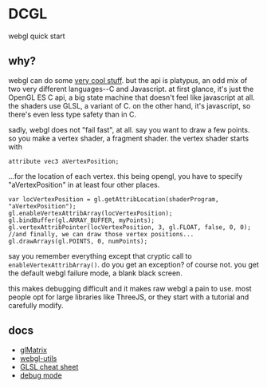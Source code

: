 DCGL
====

webgl quick start

why?
----
webgl can do some [very cool stuff](http://media.tojicode.com/q3bsp/). but the api is platypus, an odd mix of two very different languages--C and Javascript. at first glance, it's just the OpenGL ES C api, a big state machine that doesn't feel like javascript at all. the shaders use GLSL, a variant of C. on the other hand, it's javascript, so there's even less type safety than in C.

sadly, webgl does not "fail fast", at all. say you want to draw a few points. so you make a vertex shader, a fragment shader. the vertex shader starts with

    attribute vec3 aVertexPosition; 

...for the location of each vertex. this being opengl, you have to specify "aVertexPosition" in at least four other places.

    var locVertexPosition = gl.getAttribLocation(shaderProgram, "aVertexPosition");
    gl.enableVertexAttribArray(locVertexPosition);
    gl.bindBuffer(gl.ARRAY_BUFFER, myPoints);
    gl.vertexAttribPointer(locVertexPosition, 3, gl.FLOAT, false, 0, 0); 
    //and finally, we can draw those vertex positions...
    gl.drawArrays(gl.POINTS, 0, numPoints);
    
say you remember everything except that cryptic call to `enableVertexAttribArray()`. do you get an exception? of course not. you get the default webgl failure mode, a blank black screen.

this makes debugging difficult and it makes raw webgl a pain to use. most people opt for large libraries like ThreeJS, or they start with a tutorial and carefully modify.

docs
----
* [glMatrix](https://github.com/toji/gl-matrix)
* [webgl-utils](http://code.google.com/p/webglsamples/source/browse/book/webgl-utils.js?r=41401f8a69b1f8d32c6863ac8c1953c8e1e8eba0) 
* [GLSL cheat sheet](http://mew.cx/glsl_quickref.pdf)
* [debug mode](https://www.khronos.org/registry/webgl/sdk/debug/webgl-debug.js)



